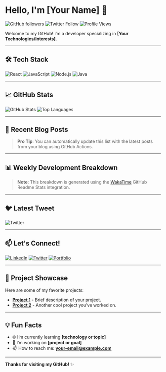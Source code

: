 # Hello, I'm [Your Name] 👋

![GitHub followers](https://img.shields.io/github/followers/your-username?style=social)
![Twitter Follow](https://img.shields.io/twitter/follow/your-twitter-handle?style=social)
![Profile Views](https://komarev.com/ghpvc/?username=SamiUrRehman2395)

Welcome to my GitHub! I’m a developer specializing in **[Your Technologies/Interests]**.

---

## 🛠 Tech Stack
![React](https://img.shields.io/badge/React-61DAFB?style=flat&logo=react&logoColor=white)
![JavaScript](https://img.shields.io/badge/JavaScript-F7DF1E?style=flat&logo=javascript&logoColor=black)
![Node.js](https://img.shields.io/badge/Node.js-339933?style=flat&logo=node.js&logoColor=white)
![Java](https://img.shields.io/badge/Java-007396?style=flat&logo=java&logoColor=white)

---

## 📈 GitHub Stats
![GitHub Stats](https://github-readme-stats.vercel.app/api?username=your-username&show_icons=true&theme=radical)
![Top Languages](https://github-readme-stats.vercel.app/api/top-langs/?username=your-username&layout=compact&theme=radical)

---

## 📰 Recent Blog Posts
<!-- BLOG-POST-LIST:START -->
<!-- BLOG-POST-LIST:END -->

> **Pro Tip**: You can automatically update this list with the latest posts from your blog using GitHub Actions.

---

## 📊 Weekly Development Breakdown
<!--START_SECTION:waka-->
<!--END_SECTION:waka-->

> **Note**: This breakdown is generated using the [WakaTime](https://wakatime.com/) GitHub Readme Stats integration.

---

## 🐦 Latest Tweet
![Twitter](https://gtce.itsvg.in/api?username=your-twitter-handle)

---

## 📫 Let's Connect!
[![LinkedIn](https://img.shields.io/badge/LinkedIn-0077B5?style=flat&logo=linkedin&logoColor=white)](https://linkedin.com/in/your-linkedin-profile)
[![Twitter](https://img.shields.io/badge/Twitter-1DA1F2?style=flat&logo=twitter&logoColor=white)](https://twitter.com/your-twitter-handle)
[![Portfolio](https://img.shields.io/badge/Portfolio-FF5722?style=flat&logo=firefox&logoColor=white)](https://your-portfolio.com)

---

## 🚀 Project Showcase
Here are some of my favorite projects:
- [**Project 1**](https://github.com/your-username/project1) - Brief description of your project.
- [**Project 2**](https://github.com/your-username/project2) - Another cool project you’ve worked on.

---

## 💡 Fun Facts
- 🌐 I’m currently learning **[technology or topic]**
- 🔭 I’m working on **[project or goal]**
- 📫 How to reach me: **your-email@example.com**

---

**Thanks for visiting my GitHub!** ✨

